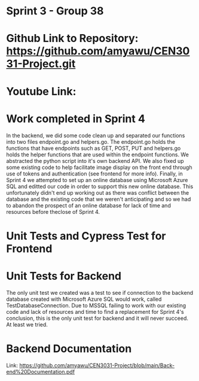 # Sprint 3 - Group 38
# Github Link to Repository: https://github.com/amyawu/CEN3031-Project.git
# Youtube Link: 

# Work completed in Sprint 4

In the backend, we did some code clean up and separated our functions into two files endpoint.go and helpers.go. The endpoint.go holds the functions that have endpoints such as GET, POST, PUT and helpers.go holds the helper functions that are used within the endpoint functions. We abstracted the python script into it's own backend API. We also fixed up some existing code to help facilitate image display on the front end through use of tokens and authentication (see frontend for more info). Finally, in Sprint 4 we attempted to set up an online database using Microsoft Azure SQL and editted our code in order to support this new online database. This unfortunately didn't end up working out as there was conflict between the database and the existing code that we weren't anticipating and so we had to abandon the prospect of an online database for lack of time and resources before theclose of Sprint 4.

# Unit Tests and Cypress Test for Frontend



# Unit Tests for Backend
The only unit test we created was a test to see if connection to the backend database created with Microsoft Azure SQL would work, called TestDatabaseConnection.
Due to MSSQL failing to work with our existing code and lack of resources and time to find a replacement for Sprint 4's conclusion, this is the only unit test
for backend and it will never succeed. At least we tried.


# Backend Documentation
Link: https://github.com/amyawu/CEN3031-Project/blob/main/Back-end%20Documentation.pdf
